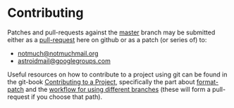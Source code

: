 # Contributing

Patches and pull-requests against the [master](https://github.com/gauteh/astroid) branch may be submitted either as a [pull-request](https://github.com/gauteh/astroid/pulls) here on github or as a patch (or series of) to:

* notmuch@notmuchmail.org
* astroidmail@googlegroups.com

Useful resources on how to contribute to a project using git can be found in the git-book [Contributing to a Project](http://git-scm.com/book/en/v2/Distributed-Git-Contributing-to-a-Project), specifically the part about [format-patch](http://git-scm.com/book/en/v2/Distributed-Git-Contributing-to-a-Project#Public-Project-over-E-Mail) and the [workflow for using different branches](http://git-scm.com/book/en/v2/Distributed-Git-Contributing-to-a-Project#Public-Project-over-E-Mail) (these will form a pull-request if you choose that path).
